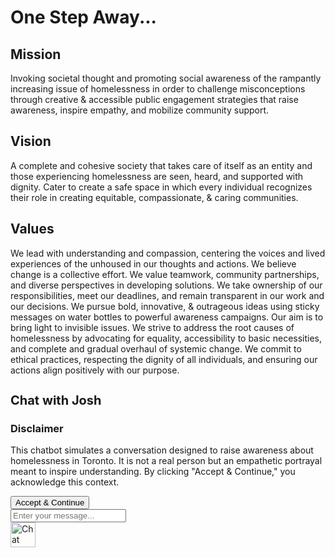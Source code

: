 # One Step Away...

## Mission

Invoking societal thought and promoting social awareness of the rampantly increasing issue of homelessness in order to challenge misconceptions through creative & accessible public engagement strategies that raise awareness, inspire empathy, and mobilize community support.

## Vision

A complete and cohesive society that takes care of itself as an entity and those experiencing homelessness are seen, heard, and supported with dignity. Cater to create a safe space in which every individual recognizes their role in creating equitable, compassionate, & caring communities.

## Values

We lead with understanding and compassion, centering the voices and lived experiences of the unhoused in our thoughts and actions.
We believe change is a collective effort. We value teamwork, community partnerships, and diverse perspectives in developing solutions.
We take ownership of our responsibilities, meet our deadlines, and remain transparent in our work and our decisions.
We pursue bold, innovative, & outrageous ideas using sticky messages on water bottles to powerful awareness campaigns. Our aim is to bring light to invisible issues.
We strive to address the root causes of homelessness by advocating for equality, accessibility to basic necessities, and complete and gradual overhaul of systemic change.
We commit to ethical practices, respecting the dignity of all individuals, and ensuring our actions align positively with our purpose.

<div class="chat-box">
  <div class="chat-box-header">
    <h3 id="chat-title" style="font-size: 20px;">Chat with Josh</h3>
    <p id="chat-close"><i class="fa fa-times"></i></p>
  </div>
  
  <!-- Disclaimer Modal inserted within the chat-box so it only covers the chat window -->
  <div id="chat-disclaimer-modal" class="chat-disclaimer-modal">
    <div class="modal-content">
      <h3>Disclaimer</h3>
      <p>
        This chatbot simulates a conversation designed to raise awareness about homelessness in Toronto.
        It is not a real person but an empathetic portrayal meant to inspire understanding. By clicking 
        "Accept & Continue," you acknowledge this context.
      </p>
      <button id="accept-disclaimer" class="btn-accept">Accept & Continue</button>
    </div>
  </div>
  
  <div class="chat-box-body" id="chat-box-content">
    <!-- Messages will appear here -->
  </div>
  <div class="chat-box-footer">
    <input id="chat-input" placeholder="Enter your message..." type="text" />
    <i class="send far fa-paper-plane" id="send-button"></i>
  </div>
</div>

<div class="chat-button" id="chat-toggle">
  <img src="https://static.thenounproject.com/png/1156284-200.png" alt="Chat icon" width="40" height="40" />
</div>

